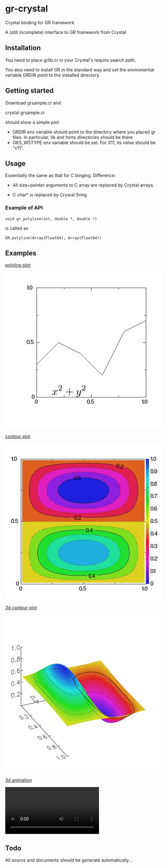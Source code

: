 # gr-crystal
Crystal binding for GR framework

A (still incomplete) interface to GR framework from Crystal


## Installation

You need to place grlib.cr in your Crystal's require search path.

You also need to install GR in the standard way and set the
enviromental variable GRDIR point to the installed directory.

## Getting started

Download grsample.cr and

   crystal grsample.cr

should show a simple plot.

* GRDIR env variable should point to the directory where you placed
  gr files. In particular,  lib and fonts directories should be there
* GKS_WSTYPE env variable should be set. For X11, its value should
  be "x11".
  

## Usage

Essentially the same as that for C binging. Difference:

* All size+pointer arguments to C array are replaced by  Crystal
  arrays.

* C char* is replaced by Crysral Sring

### Example of API

    void gr_polyline(int, double *, double *)


is called as


    GR.polyline(Array(Float64), Array(Float64))

## Examples

[polyline plot](./grsample.cr)

![polyline sample output](./images/grsample-sample.jpg)

[contour plot](./grcontour.cr)

![contour sample output](./images/grcontour-sample.jpg)

[3d contour plot](./grcontour3d.cr)

![contour sample output](./images/grcontour3d-sample.jpg)

[3d animation](./gr3drotate.cr)

![3d animation sample output](./images/gr3drotate.mp4)


## Todo

All source and documents should be generate automatically...

